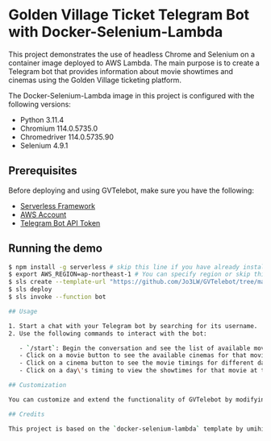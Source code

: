 # Golden Village Ticket Telegram Bot with Docker-Selenium-Lambda

This project demonstrates the use of headless Chrome and Selenium on a container image deployed to AWS Lambda. The main purpose is to create a Telegram bot that provides information about movie showtimes and cinemas using the Golden Village ticketing platform.

The Docker-Selenium-Lambda image in this project is configured with the following versions:
- Python 3.11.4
- Chromium 114.0.5735.0
- Chromedriver 114.0.5735.90
- Selenium 4.9.1

## Prerequisites

Before deploying and using GVTelebot, make sure you have the following:

- [Serverless Framework](https://www.serverless.com/framework/docs/getting-started/)
- [AWS Account](https://aws.amazon.com/)
- [Telegram Bot API Token](https://core.telegram.org/bots#botfather)

## Running the demo

```bash
$ npm install -g serverless # skip this line if you have already installed Serverless Framework
$ export AWS_REGION=ap-northeast-1 # You can specify region or skip this line. us-east-1 will be used by default.
$ sls create --template-url "https://github.com/Jo3LW/GVTelebot/tree/main" --path dGVTeleBot && cd $_
$ sls deploy
$ sls invoke --function bot

## Usage

1. Start a chat with your Telegram bot by searching for its username.
2. Use the following commands to interact with the bot:

   - `/start`: Begin the conversation and see the list of available movies as buttons.
   - Click on a movie button to see the available cinemas for that movie.
   - Click on a cinema button to see the movie timings for different days.
   - Click on a day\'s timing to view the showtimes for that movie at the selected cinema on that day.

## Customization

You can customize and extend the functionality of GVTelebot by modifying the `main.py` file in the `GVTeleBOt` directory. This is where you can define additional commands, responses, and interactions with users.

## Credits

This project is based on the `docker-selenium-lambda` template by umihico, which enables running headless Chrome and Selenium on AWS Lambda.


